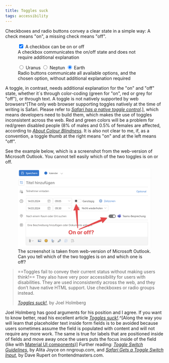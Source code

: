 ```yaml
---
title: Toggles suck
tags: accessibility
---
```

Checkboxes and radio buttons convey a clear state in a simple way: A check means "on", a missing check means "off". 

<figure>
<label class="flex flex-row gap-ryt items-center"> <input type="checkbox" id="checkbox" checked/> <span>A checkbox can be on or off</span></label>
<figcaption>A checkbox communicates the on/off state and does not require additional explanation</figcaption>
</figure>

<figure>
<label class="flex flex-row gap-ryt items-center"><input type="radio" name="radio-group" id="uranus"> <span>Uranus</span></label>
<label class="flex flex-row gap-ryt items-center"><input type="radio" name="radio-group" id="neptun"> <span>Neptun</span></label>
<label class="flex flex-row gap-ryt items-center"><input type="radio" name="radio-group" id="earth" checked> <span>Earth</span></label>
<figcaption>Radio buttons communicate all available options, and the chosen option, without additional explanation required</figcaption>
</figure>

A toggle, in contrast, needs additional explanation for the "on" and "off" state, whether it´s through color-coding (green for "on", red or grey for "off"), or through text. A toggle is not natively supported by web browsers^[The only web browser supporting toggles natively at the time of writing is Safari. Please refer to [<cite> Safari has a native toggle control</cite>](/2024-03-15-safari-toggle/).], which means developers need to build them, which makes the use of toggles inconsistent across the web. Red and green colors will be a problem for red/green disabled people (8% of males and 0.5% of females are affected, according to [<cite>About Colour Blindness</cite>](https://www.colourblindawareness.org/colour-blindness/ ). It is also not clear to me, if, as a convention, a toggle thumb at the right means "on" and at the left means "off".

See the example below, which is a screenshot from the web-version of Microsoft Outlook. You cannot tell easily which of the two toggles is on or off.

<figure>
<img src="/img/accessibility/toggle-microsoft-outlook.png">
<figcaption>The screenshot is taken from web-version of Microsoft Outlook. Can you tell which of the two toggles is on and which one is off?</figcaption>
</figure>

> ==Toggles fail to convey their current status without making users think!== They also have very poor accessibility for users with disabilities. They are used inconsistently across the web, and they don’t have native HTML support. Use checkboxes or radio groups instead.
> <footer><a href="https://axesslab.com/toggles-suck/"><cite>Toggles suck!</cite></a>, by Joel Holmberg</footer>

Joel Holmberg has good arguments for his position and I agree. If you want to know better, read his excellent article [<cite>Toggles suck!</cite>](https://axesslab.com/toggles-suck/).^[Along the way you will learn that placeholder text inside form fields is to be avoided because users sometimes assume the field is populated with content and will not require any more work. The same is true for labels that are positioned inside of fields and move away once the users puts the focus inside of the field (like with [Material UI components](https://mui.com/material-ui/react-text-field/#basic-textfield))] Further reading:  [<cite>Toggle Switch Guidelines</cite>](https://www.nngroup.com/articles/toggle-switch-guidelines/), by Alita Joyce on nngroup.com, and  [<cite>Safari Gets a Toggle Switch Input</cite>](https://frontendmasters.com/blog/safari-gets-a-toggle-switch-input/), by Dave Rupert on frontendmasters.com.

